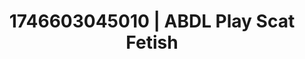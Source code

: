 ---
categories:
- Cosmic sensuality
- AI-generated
- Elegant fetish
- Cosplay
- Latex & lace
- ASMR
- Delicate restraint
- Teasing look
image: /assets/images/1746603045010.jpg
layout: post
seo:
  description: Featured content with artistic ABDL Play, Scat Fetish. HD images available.
  keywords: ABDL Play, Scat Fetish
  og_image: /assets/images/1746603045010.jpg
  schema_type: VisualArtwork
tags:
- ABDL Play
- Scat Fetish
- '#1746603045010'
title: 1746603045010 | ABDL Play Scat Fetish
---